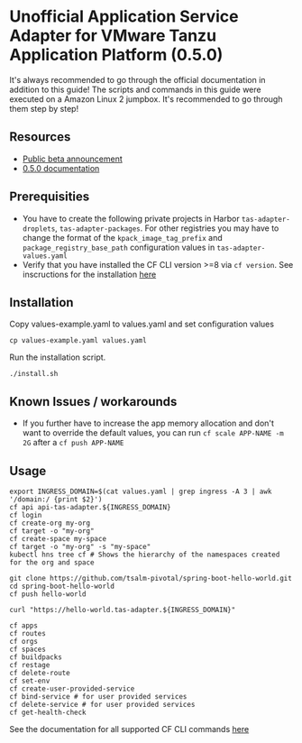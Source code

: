 # Unofficial Application Service Adapter for VMware Tanzu Application Platform (0.5.0)

It's always recommended to go through the official documentation in addition to this guide!
The scripts and commands in this guide were executed on a Amazon Linux 2 jumpbox. It's recommended to go through them step by step!

## Resources
 - [Public beta announcement](https://tanzu.vmware.com/content/blog/application-service-adapter-for-vmware-tanzu-application-platform-2)
 - [0.5.0 documentation](https://docs.vmware.com/en/Application-Service-Adapter-for-VMware-Tanzu-Application-Platform/0.5/tas-adapter/GUID-overview.html)

## Prerequisities
- You have to create the following private projects in Harbor `tas-adapter-droplets`, `tas-adapter-packages`. For other registries you may have to change the format of the `kpack_image_tag_prefix` and `package_registry_base_path` configuration values in `tas-adapter-values.yaml`
- Verify that you have installed the CF CLI version >=8 via `cf version`. See inscructions for the installation [here](https://github.com/cloudfoundry/cli/wiki/V8-CLI-Installation-Guide)

## Installation
Copy values-example.yaml to values.yaml and set configuration values
```
cp values-example.yaml values.yaml
```

Run the installation script.
```
./install.sh
```

## Known Issues / workarounds
- If you further have to increase the app memory allocation and don't want to override the default values, you can run `cf scale APP-NAME -m 2G` after a `cf push APP-NAME`

## Usage
```
export INGRESS_DOMAIN=$(cat values.yaml | grep ingress -A 3 | awk '/domain:/ {print $2}')
cf api api-tas-adapter.${INGRESS_DOMAIN}
cf login
cf create-org my-org
cf target -o "my-org"
cf create-space my-space
cf target -o "my-org" -s "my-space"
kubectl hns tree cf # Shows the hierarchy of the namespaces created for the org and space

git clone https://github.com/tsalm-pivotal/spring-boot-hello-world.git
cd spring-boot-hello-world
cf push hello-world

curl "https://hello-world.tas-adapter.${INGRESS_DOMAIN}"

cf apps
cf routes
cf orgs
cf spaces
cf buildpacks
cf restage
cf delete-route
cf set-env 
cf create-user-provided-service
cf bind-service # for user provided services
cf delete-service # for user provided services
cf get-health-check
```

See the documentation for all supported CF CLI commands [here](https://docs.vmware.com/en/Application-Service-Adapter-for-VMware-Tanzu-Application-Platform/0.4/tas-adapter/GUID-supported-cf-cli-commands.html)
